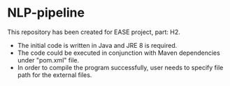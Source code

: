 # NLP-pipeline
This repository has been created for EASE project, part: H2. 
+ The initial code is written in Java and JRE 8 is required.
+ The code could be executed in conjunction with Maven dependencies under "pom.xml" file.
+ In order to compile the program successfully, user needs to specify file path for the external files.
